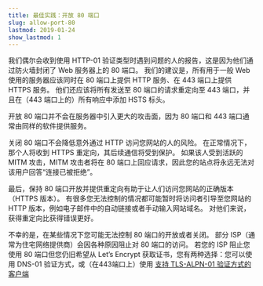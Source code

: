 ```yaml
---
title: 最佳实践：开放 80 端口
slug: allow-port-80
lastmod: 2019-01-24
show_lastmod: 1
---
```



我们偶尔会收到使用 HTTP-01 验证类型时遇到问题的人的报告，这是因为他们通过防火墙封闭了 Web 服务器上的 80 端口。 我们的建议是，所有用于一般 Web 使用的服务器应该同时在 80 端口上提供 HTTP 服务、在 443 端口上提供 HTTPS 服务。 他们还应该将所有发送至 80 端口的请求重定向至 443 端口，并且在（443 端口上的）所有响应中添加 HSTS 标头。

开放 80 端口并不会在服务器中引入更大的攻击面，因为 80 端口和 443 端口通常由同样的软件提供服务。

关闭 80 端口不会降低意外通过 HTTP 访问您网站的人的风险。 在正常情况下，那个人将收到 HTTPS 重定向，其后续通信将受到保护。 如果该人受到活跃的 MITM 攻击，MITM 攻击者将在 80 端口上回应请求，因此您的站点将永远无法对该用户回答“连接已被拒绝”。

最后，保持 80 端口开放并提供重定向有助于让人们访问您网站的正确版本（HTTPS 版本）。 有很多您无法控制的情况都可能暂时将访问者引导至您网站的 HTTP 版本，例如电子邮件中的自动链接或者手动输入网站域名。 对他们来说，获得重定向比获得错误更好。

不幸的是，在某些情况下您可能无法控制 80 端口的开放或者关闭。 部分 ISP（通常为住宅网络提供商）会因各种原因阻止对 80 端口的访问。 若您的 ISP 阻止您使用 80 端口但您仍旧希望从 Let’s Encrypt 获取证书，您有两种选择：您可以使用 DNS-01 验证方式，或（在443端口上）使用 [支持 TLS-ALPN-01 验证方式的客户端](https://community.letsencrypt.org/t/which-client-support-tls-alpn-challenge/75859/2)
